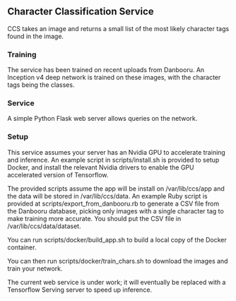 ## Character Classification Service

CCS takes an image and returns a small list of the most likely character tags found in the image.

### Training

The service has been trained on recent uploads from Danbooru. An Inception v4 deep network is trained on these images, with the character tags being the classes.

### Service

A simple Python Flask web server allows queries on the network. 

### Setup

This service assumes your server has an Nvidia GPU to accelerate training and inference. An example script in scripts/install.sh is provided to setup Docker, and install the relevant Nvidia drivers to enable the GPU accelerated version of Tensorflow.

The provided scripts assume the app will be install on /var/lib/ccs/app and the data will be stored in /var/lib/ccs/data. An example Ruby script is provided at scripts/export_from_danbooru.rb to generate a CSV file from the Danbooru database, picking only images with a single character tag to make training more accurate. You should put the CSV file in /var/lib/ccs/data/dataset.

You can run scripts/docker/build_app.sh to build a local copy of the Docker container.

You can then run scripts/docker/train_chars.sh to download the images and train your network.

The current web service is under work; it will eventually be replaced with a Tensorflow Serving server to speed up inference.
